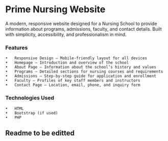 # Prime Nursing Website


A modern, responsive website designed for a Nursing School to provide information about programs, admissions, faculty, and contact details. Built with simplicity, accessibility, and professionalism in mind.

### Features

	•	Responsive Design – Mobile-friendly layout for all devices
	•	Homepage – Introduction and overview of the school
	•	About Page – Information about the school’s history and values
	•	Programs – Detailed sections for nursing courses and requirements
	•	Admissions – Step-by-step guide for application and enrollment
	•	Faculty – Profiles of key staff members and instructors
	•	Contact Page – Location, email, phone, and inquiry form

### Technologies Used

	•	HTML
	•	Bootstrap (if used)
	•	PHP 


## Readme to be editted
